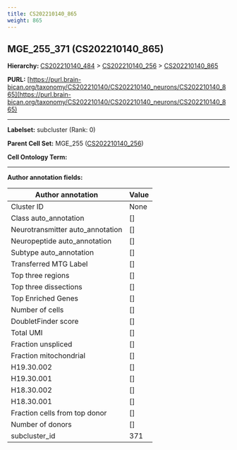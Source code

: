 ```yaml
---
title: CS202210140_865
weight: 865
---
```

## MGE_255_371 (CS202210140_865)
<b>Hierarchy: </b>
[CS202210140_484](../CS202210140_484) >
[CS202210140_256](../CS202210140_256) >
[CS202210140_865](../CS202210140_865)

**PURL:** [https://purl.brain-bican.org/taxonomy/CS202210140/CS202210140_neurons/CS202210140_865](https://purl.brain-bican.org/taxonomy/CS202210140/CS202210140_neurons/CS202210140_865)

---


**Labelset:** subcluster (Rank: 0)

**Parent Cell Set:** MGE_255 ([CS202210140_256](../CS202210140_256))



**Cell Ontology Term:** 

[MARKER GENES.]: #


---

[TRANSFERRED ANNOTATIONS.]: #


[AUTHOR ANNOTATION FIELDS.]: #


**Author annotation fields:**

| Author annotation | Value |
|-------------------|-------|
|Cluster ID|None|
|Class auto_annotation|[]|
|Neurotransmitter auto_annotation|[]|
|Neuropeptide auto_annotation|[]|
|Subtype auto_annotation|[]|
|Transferred MTG Label|[]|
|Top three regions|[]|
|Top three dissections|[]|
|Top Enriched Genes|[]|
|Number of cells|[]|
|DoubletFinder score|[]|
|Total UMI|[]|
|Fraction unspliced|[]|
|Fraction mitochondrial|[]|
|H19.30.002|[]|
|H19.30.001|[]|
|H18.30.002|[]|
|H18.30.001|[]|
|Fraction cells from top donor|[]|
|Number of donors|[]|
|subcluster_id|371|
